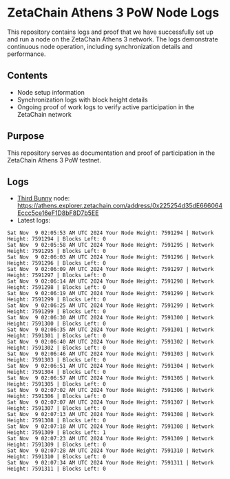 # ZetaChain Athens 3 PoW Node Logs
This repository contains logs and proof that we have successfully set up and run a node on the ZetaChain Athens 3 network. The logs demonstrate continuous node operation, including synchronization details and performance.

## Contents
- Node setup information
- Synchronization logs with block height details
- Ongoing proof of work logs to verify active participation in the ZetaChain network

## Purpose
This repository serves as documentation and proof of participation in the ZetaChain Athens 3 PoW testnet.

## Logs

- [Third Bunny](https://thirdbunny.xyz/) node: https://athens.explorer.zetachain.com/address/0x225254d35dE666064Eccc5ce16eF1D8bF8D7b5EE
- Latest logs:
```
Sat Nov  9 02:05:53 AM UTC 2024 Your Node Height: 7591294 | Network Height: 7591294 | Blocks Left: 0
Sat Nov  9 02:05:58 AM UTC 2024 Your Node Height: 7591295 | Network Height: 7591295 | Blocks Left: 0
Sat Nov  9 02:06:03 AM UTC 2024 Your Node Height: 7591296 | Network Height: 7591296 | Blocks Left: 0
Sat Nov  9 02:06:09 AM UTC 2024 Your Node Height: 7591297 | Network Height: 7591297 | Blocks Left: 0
Sat Nov  9 02:06:14 AM UTC 2024 Your Node Height: 7591298 | Network Height: 7591298 | Blocks Left: 0
Sat Nov  9 02:06:19 AM UTC 2024 Your Node Height: 7591299 | Network Height: 7591299 | Blocks Left: 0
Sat Nov  9 02:06:25 AM UTC 2024 Your Node Height: 7591299 | Network Height: 7591299 | Blocks Left: 0
Sat Nov  9 02:06:30 AM UTC 2024 Your Node Height: 7591300 | Network Height: 7591300 | Blocks Left: 0
Sat Nov  9 02:06:35 AM UTC 2024 Your Node Height: 7591301 | Network Height: 7591301 | Blocks Left: 0
Sat Nov  9 02:06:40 AM UTC 2024 Your Node Height: 7591302 | Network Height: 7591302 | Blocks Left: 0
Sat Nov  9 02:06:46 AM UTC 2024 Your Node Height: 7591303 | Network Height: 7591303 | Blocks Left: 0
Sat Nov  9 02:06:51 AM UTC 2024 Your Node Height: 7591304 | Network Height: 7591304 | Blocks Left: 0
Sat Nov  9 02:06:57 AM UTC 2024 Your Node Height: 7591305 | Network Height: 7591305 | Blocks Left: 0
Sat Nov  9 02:07:02 AM UTC 2024 Your Node Height: 7591306 | Network Height: 7591306 | Blocks Left: 0
Sat Nov  9 02:07:07 AM UTC 2024 Your Node Height: 7591307 | Network Height: 7591307 | Blocks Left: 0
Sat Nov  9 02:07:13 AM UTC 2024 Your Node Height: 7591308 | Network Height: 7591308 | Blocks Left: 0
Sat Nov  9 02:07:18 AM UTC 2024 Your Node Height: 7591308 | Network Height: 7591309 | Blocks Left: 1
Sat Nov  9 02:07:23 AM UTC 2024 Your Node Height: 7591309 | Network Height: 7591309 | Blocks Left: 0
Sat Nov  9 02:07:28 AM UTC 2024 Your Node Height: 7591310 | Network Height: 7591310 | Blocks Left: 0
Sat Nov  9 02:07:34 AM UTC 2024 Your Node Height: 7591311 | Network Height: 7591311 | Blocks Left: 0
```

